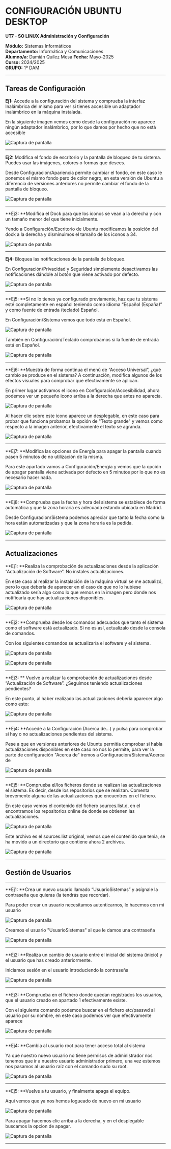 # CONFIGURACIÓN UBUNTU DESKTOP

**UT7 - SO LINUX Administración y Configuración**  

**Módulo:** Sistemas Informáticos  
**Departamento:** Informática y Comunicaciones  
**Alumno/a:**  Damián Quílez Mesa 
**Fecha:** Mayo-2025  
**Curso:** 2024/2025  
**GRUPO:** 1º DAM 

---

## Tareas de Configuración
**Ej1:** Accede a la configuración del sistema y comprueba la interfaz Inalámbrica del mismo para ver si 
tienes accesible un adaptador inalámbrico en la máquina instalada.



En la siguiente imagen vemos como desde la configuración no aparece ningún adaptador inalámbrico, por lo que damos por hecho que no está accesible

![Captura de pantalla](1.1.png)

---

**Ej2:** Modifica el fondo de escritorio y la pantalla de bloqueo de tu sistema. Puedes usar las  imágenes, colores o formas que desees. 



Desde Configuración/Apariencia permite cambiar el fondo, en este caso le ponemos el mismo fondo pero de color negro, en esta versión de Ubuntu a diferencia de versiones anteriores no permite cambiar el fondo de la pantalla de bloqueo.

![Captura de pantalla](sisintrabajoconfig/1.2.png)

---

**Ej3: **Modifica el Dock para que los iconos se vean a la derecha y con un tamaño menor del que tiene  inicialmente. 



Yendo a Configuración/Escritorio de Ubuntu modificamos la posición del dock a la derecha y disminuimos el tamaño de los iconos a 34.

![Captura de pantalla](sisintrabajoconfig/1.3.png)

---

**Ej4:** Bloquea las notificaciones de la pantalla de bloqueo. 



En Configuración/Privacidad y Seguridad simplemente desactivamos las notificaciones dándole al botón que viene activado por defecto.

![Captura de pantalla](sisintrabajoconfig/1.4.png)

---

**Ej5: **Si no lo tienes ya configurado previamente, haz que tu sistema esté completamente en español  teniendo como idioma “Español (España)” y como fuente de entrada (teclado) Español.



En Configuración/Sistema vemos que todo está en Español.

![Captura de pantalla](sisintrabajoconfig/1.5.1.png)


También en Configuración/Teclado comprobamos si la fuente de entrada está en Español.

![Captura de pantalla](sisintrabajoconfig/1.5.2.png)

---

**Ej6: **Muestra de forma continua el menú de “Acceso Universal”, ¿qué cambio se produce en el  sistema? A continuación, modifica algunos de los efectos visuales para comprobar que  efectivamente se aplican.



En primer lugar activamos el icono en Configuración/Accesibilidad, ahora podemos ver un pequeño icono arriba a la derecha que antes no aparecía.

![Captura de pantalla](sisintrabajoconfig/1.6.1.png)



Al hacer clic sobre este icono aparece un desplegable, en este caso para probar que funciona probamos la opción de "Texto grande" y vemos como respecto a la imagen anterior, efectivamente el texto se agranda.

![Captura de pantalla](sisintrabajoconfig/1.6.2.png)

---

**Ej7: **Modifica las opciones de Energía para apagar la pantalla cuando pasen 5 minutos de no  utilización de la misma. 



Para este apartado vamos a Configuración/Energía y vemos que la opción de apagar pantalla viene activada por defecto en 5 minutos por lo que no es necesario hacer nada.

![Captura de pantalla](sisintrabajoconfig/1.7.png)

---

**Ej8: **Comprueba que la fecha y hora del sistema se establece de forma automática y que la zona  horaria es adecuada estando ubicada en Madrid. 



Desde Configuracion/Sistema podemos apreciar que tanto la fecha como la hora están automatizadas y que la zona horaria es la pedida.

![Captura de pantalla](sisintrabajoconfig/1.8.png)

---

## Actualizaciones

**Ej1:  **Realiza la comprobación de actualizaciones desde la aplicación “Actualización de       Software”. No instales actualizaciones. 



En este caso al realizar la instalación de la máquina virtual se me actualizó, pero lo que debería de aparecer en el caso de que no lo hubiese actualizado sería algo como lo que vemos en la imagen pero donde nos notificaría que hay actualizaciones disponibles.

![Captura de pantalla](sisintrabajoconfig/2.1.png)

---

**Ej2: **Comprueba desde los comandos adecuados que tanto el sistema como el software  está actualizado. Si no es así, actualízalo desde la consola de comandos.



Con los siguientes comandos se actualizaría el software y el sistema.

![Captura de pantalla](sisintrabajoconfig/2.2.1.png)

![Captura de pantalla](sisintrabajoconfig/2.2.2.png)

---

**Ej3: ** Vuelve a realizar la comprobación de actualizaciones desde “Actualización de Software”.  ¿Seguimos teniendo actualizaciones pendientes?



En este punto, al haber realizado las actualizaciones debería aparecer algo como esto:

![Captura de pantalla](sisintrabajoconfig/2.3.png)

---

**Ej4: **Accede a la Configuración (Acerca de…) y pulsa para comprobar si hay o no  actualizaciones pendientes del sistema.



Pese a que en versiones anteriores de Ubuntu permitía comprobar si había actualizaciones disponibles en este caso no nos lo permite, para ver la parte de configuración "Acerca de" iremos a Configuracion/Sistema/Acerca de

![Captura de pantalla](sisintrabajoconfig/2.4.png)

---

**Ej5: **Comprueba el/los ficheros donde se realizan las actualizaciones el sistema. Es decir, desde  los repositorios que se realizan. Comenta brevemente alguna de las actualizaciones que  encuentres en el fichero. 



En este caso vemos el contenido del fichero sources.list.d, en el encontramos los repositorios online de donde se obtienen las actualizaciones.

![Captura de pantalla](sisintrabajoconfig/2.5.1.png)



Este archivo es el sources.list original, vemos que el contenido que tenia, se ha movido a un directorio que contiene ahora 2 archivos.

![Captura de pantalla](sisintrabajoconfig/2.5.2.png)

---

## Gestión de Usuarios

---

**Ej1: **Crea un nuevo usuario llamado “UsuarioSistemas” y asígnale la contraseña que quieras  (la  tendrás que recordar). 



Para poder crear un usuario necesitamos autenticarnos, lo hacemos con mi usuario

![Captura de pantalla](sisintrabajoconfig/3.1.png)

Creamos el usuario "UsuarioSistemas" al que le damos una contraseña

![Captura de pantalla](sisintrabajoconfig/3.1.2.png)



---

**Ej2: **Realiza un cambio de usuario entre el inicial del sistema (inicio) y el usuario que has  creado       anteriormente. 



Iniciamos sesión en el usuario introduciendo la contraseña

![Captura de pantalla](sisintrabajoconfig/3.2.png)

---

**Ej3: **Comprueba en el fichero donde quedan registrados los usuarios, que el usuario creado  en apartado 1 efectivamente existe. 



Con el siguiente comando podemos buscar en el fichero etc/passwd al usuario por su nombre, en este caso podemos ver que efectivamente aparece

![Captura de pantalla](sisintrabajoconfig/3.3.png)

---

**Ej4: **Cambia al usuario root para tener acceso total al sistema  



Ya que nuestro nuevo usuario no tiene permisos de administrador nos tenemos que ir a nuestro usuario administrador primero, una vez estemos nos pasamos al usuario raíz con el comando sudo su root.

![Captura de pantalla](sisintrabajoconfig/3.4.png)

---

**Ej5: **Vuelve a tu usuario, y finalmente apaga el equipo.



Aqui vemos que ya nos hemos logueado de nuevo en mi usuario

![Captura de pantalla](sisintrabajoconfig/3.5.png)



Para apagar hacemos clic arriba a la derecha, y en el desplegable buscamos la opcion de apagar.

![Captura de pantalla](sisintrabajoconfig/4.png)

___

